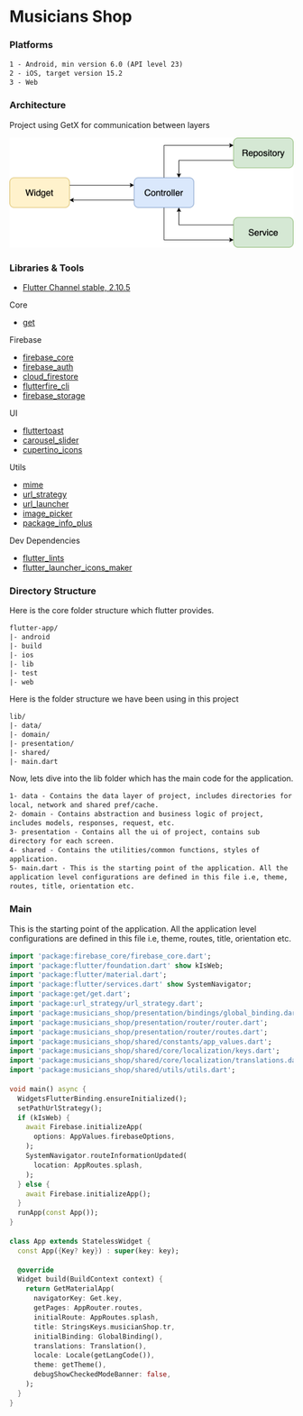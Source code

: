 # Musicians Shop

### Platforms
```
1 - Android, min version 6.0 (API level 23)
2 - iOS, target version 15.2
3 - Web
```

### Architecture
Project using GetX for communication between layers

![](readme/architecture.png)

### Libraries & Tools

- [Flutter Channel stable, 2.10.5](https://flutter.dev)

Core
- [get](https://github.com/jonataslaw/getx)

Firebase
- [firebase_core](https://github.com/firebase/flutterfire/tree/master/packages/firebase_core/firebase_core)
- [firebase_auth](https://github.com/firebase/flutterfire/tree/master/packages/firebase_auth/firebase_auth)
- [cloud_firestore](https://pub.dev/packages/cloud_firestore)
- [flutterfire_cli](https://pub.dev/packages/flutterfire_cli)
- [firebase_storage](https://pub.dev/packages/firebase_storage)

UI
- [fluttertoast](https://pub.dev/packages/fluttertoast)
- [carousel_slider](https://pub.dev/packages/carousel_slider)
- [cupertino_icons](https://github.com/flutter/packages/tree/master/third_party/packages/cupertino_icons)

Utils
- [mime](https://pub.dev/packages/mime)
- [url_strategy](https://pub.dev/packages/url_strategy)
- [url_launcher](https://github.com/flutter/plugins/tree/main/packages/url_launcher/url_launcher)
- [image_picker](https://pub.dev/packages/image_picker)
- [package_info_plus](https://github.com/fluttercommunity/plus_plugins/tree/main/packages)

Dev Dependencies
- [flutter_lints](https://github.com/flutter/packages/tree/main/packages/flutter_lints)
- [flutter_launcher_icons_maker](https://github.com/gsmlg-dev/flutter_launcher_icons_maker)

### Directory Structure
Here is the core folder structure which flutter provides.

```
flutter-app/
|- android
|- build
|- ios
|- lib
|- test
|- web
```

Here is the folder structure we have been using in this project

```
lib/
|- data/
|- domain/
|- presentation/
|- shared/
|- main.dart
```

Now, lets dive into the lib folder which has the main code for the application.

```
1- data - Contains the data layer of project, includes directories for local, network and shared pref/cache.
2- domain - Contains abstraction and business logic of project, includes models, responses, request, etc.
3- presentation - Contains all the ui of project, contains sub directory for each screen.
4- shared - Contains the utilities/common functions, styles of application.
5- main.dart - This is the starting point of the application. All the application level configurations are defined in this file i.e, theme, routes, title, orientation etc.
```

### Main
This is the starting point of the application. All the application level configurations are defined in this file i.e, theme, routes, title, orientation etc.

```dart
import 'package:firebase_core/firebase_core.dart';
import 'package:flutter/foundation.dart' show kIsWeb;
import 'package:flutter/material.dart';
import 'package:flutter/services.dart' show SystemNavigator;
import 'package:get/get.dart';
import 'package:url_strategy/url_strategy.dart';
import 'package:musicians_shop/presentation/bindings/global_binding.dart';
import 'package:musicians_shop/presentation/router/router.dart';
import 'package:musicians_shop/presentation/router/routes.dart';
import 'package:musicians_shop/shared/constants/app_values.dart';
import 'package:musicians_shop/shared/core/localization/keys.dart';
import 'package:musicians_shop/shared/core/localization/translations.dart';
import 'package:musicians_shop/shared/utils/utils.dart';

void main() async {
  WidgetsFlutterBinding.ensureInitialized();
  setPathUrlStrategy();
  if (kIsWeb) {
    await Firebase.initializeApp(
      options: AppValues.firebaseOptions,
    );
    SystemNavigator.routeInformationUpdated(
      location: AppRoutes.splash,
    );
  } else {
    await Firebase.initializeApp();
  }
  runApp(const App());
}

class App extends StatelessWidget {
  const App({Key? key}) : super(key: key);

  @override
  Widget build(BuildContext context) {
    return GetMaterialApp(
      navigatorKey: Get.key,
      getPages: AppRouter.routes,
      initialRoute: AppRoutes.splash,
      title: StringsKeys.musicianShop.tr,
      initialBinding: GlobalBinding(),
      translations: Translation(),
      locale: Locale(getLangCode()),
      theme: getTheme(),
      debugShowCheckedModeBanner: false,
    );
  }
}
```